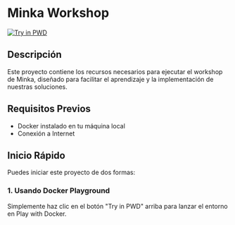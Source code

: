 # Minka Workshop

[![Try in PWD](https://raw.githubusercontent.com/play-with-docker/stacks/master/assets/images/button.png)](https://labs.play-with-docker.com/?stack=https://raw.githubusercontent.com/pcastellanos-minka/workshop/refs/heads/master/dockercompose-cloud.yaml)

## Descripción
Este proyecto contiene los recursos necesarios para ejecutar el workshop de Minka, diseñado para facilitar el aprendizaje y la implementación de nuestras soluciones.

## Requisitos Previos
- Docker instalado en tu máquina local
- Conexión a Internet

## Inicio Rápido
Puedes iniciar este proyecto de dos formas:

### 1. Usando Docker Playground
Simplemente haz clic en el botón "Try in PWD" arriba para lanzar el entorno en Play with Docker.

